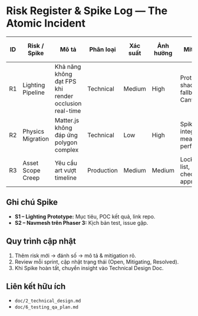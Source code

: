 # Risk Register & Spike Log — The Atomic Incident

| ID | Risk / Spike | Mô tả | Phân loại | Xác suất | Ảnh hưởng | Mitigation | Chủ sở hữu | Trạng thái |
|----|--------------|-------|-----------|----------|-----------|------------|------------|-----------|
| R1 | Lighting Pipeline | Khả năng không đạt FPS khi render occlusion real-time | Technical | Medium | High | Prototype shader, fallback Canvas | TBD | Open |
| R2 | Physics Migration | Matter.js không đáp ứng polygon complex | Technical | Low | High | Spike SAT.js integration, measure performance | TBD | Open |
| R3 | Asset Scope Creep | Yêu cầu art vượt timeline | Production | Medium | Medium | Lock asset list, checkpoint approval | TBD | Open |

## Ghi chú Spike
- **S1 – Lighting Prototype:** Mục tiêu, POC kết quả, link repo.
- **S2 – Navmesh trên Phaser 3:** Kịch bản test, issue gặp.

## Quy trình cập nhật
1. Thêm risk mới → đánh số → mô tả & mitigation rõ.
2. Review mỗi sprint, cập nhật trạng thái (Open, Mitigating, Resolved).
3. Khi Spike hoàn tất, chuyển insight vào Technical Design Doc.

## Liên kết hữu ích
- `doc/2_technical_design.md`
- `doc/6_testing_qa_plan.md`
